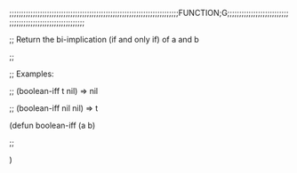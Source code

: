 ;;;;;;;;;;;;;;;;;;;;;;;;;;;;;;;;;;;;;;;;;;;;;;;;;;;;;;;;;;;;;;;;;;;;;;;;FUNCTION;G;;;;;;;;;;;;;;;;;;;;;;;;;;;;;;;;;;;;;;;;;;;;;;;;;;;;;;;;;;

;; Return the bi-implication (if and only if) of a and b

;;

;; Examples:

;; (boolean-iff t nil) => nil

;; (boolean-iff nil nil) => t

(defun boolean-iff (a b)

;;

)
